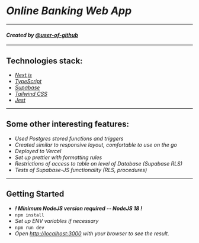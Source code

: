 # _Online Banking Web App_

---

#### _Created by [@user-of-github](github.com/user-of-github)_

---

## Technologies stack:

- _[Next.js](https://nextjs.org/)_
- _[TypeScript](https://www.typescriptlang.org/)_
- _[Supabase](https://supabase.com/)_
- _[Tailwind CSS](https://tailwindcss.com/)_
- _[Jest](https://jestjs.io/)_

---

## Some other interesting features:

- _Used Postgres stored functions and triggers_
- _Created similar to responsive layout, comfortable to use on the go_
- _Deployed to Vercel_
- _Set up prettier with formatting rules_
- _Restrictions of access to table on level of Database (Supabase RLS)_
- _Tests of Supabase-JS functionality (RLS, procedures)_

---

## Getting Started

- **_! Minimum NodeJS version required -- NodeJS 18 !_**
- `npm install`
- _Set up ENV variables if necessary_
- `npm run dev`
- _Open [http://localhost:3000](http://localhost:3000) with your browser to see the result._
